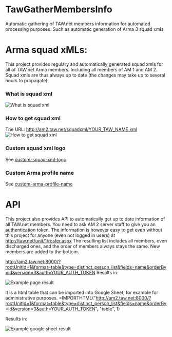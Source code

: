 # TawGatherMembersInfo
Automatic gathering of TAW.net members information for automated processing purposes. 
Such as automatic generation of Arma 3 squad xmls.

# Arma squad xMLs:

This project provides regulary and automatically generated squad xmls for all of TAW.net Arma members.
Including all members of AM 1 and AM 2.
Squad xmls are thus always up to date (the changes may take up to several hours to propagate).

### What is squad xml
![What is squad xml](http://am2.taw.net/squadxml/what_is_squadxml.png)

### How to get squad xml
The URL: http://am2.taw.net/squadxml/YOUR_TAW_NAME.xml
![How to get squad xml](http://am2.taw.net/squadxml/how_to_get_squadxml.png)

### Custom squad xml logo
See [custom-squad-xml-logo](https://github.com/TAW-Arma/TawGatherMembersInfo/tree/master/TawGatherMembersInfo/bin/Release/data/squadxml#custom-squad-xml-logo)

### Custom Arma profile name
See [custom-arma-profile-name](https://github.com/TAW-Arma/TawGatherMembersInfo/tree/master/TawGatherMembersInfo/bin/Release/data/squadxml#custom-arma-profile-name)


# API
This project also provides API to automatically get up to date information of all TAW.net members.
You need to ask AM 2 server staff to give you an authentication token.
The information is however easy to get even without this project for anyone (even not logged in users) at http://taw.net/unit/1/roster.aspx
The resutling list includes all members, even discharged ones, and the order of members always stays the same. New members are added to the bottom.

http://am2.taw.net:8000/?rootUnitId=1&format=table&type=distinct_person_list&fields=name&orderBy=id&version=3&auth=YOUR_AUTH_TOKEN
Results in:

![Example page result](http://image.prntscr.com/image/70e7118657be4a17810f4b19608930e7.png)

It is a html table that can be imported into Google Sheet, for example for administrative purposes.
=IMPORTHTML("http://am2.taw.net:8000/?rootUnitId=1&format=table&type=distinct_person_list&fields=name&orderBy=id&version=3&auth=YOUR_AUTH_TOKEN", "table", 1)

Results in:

![Example google sheet result](http://image.prntscr.com/image/89f57acbb96b41489c61fe08c670fb2a.png)
